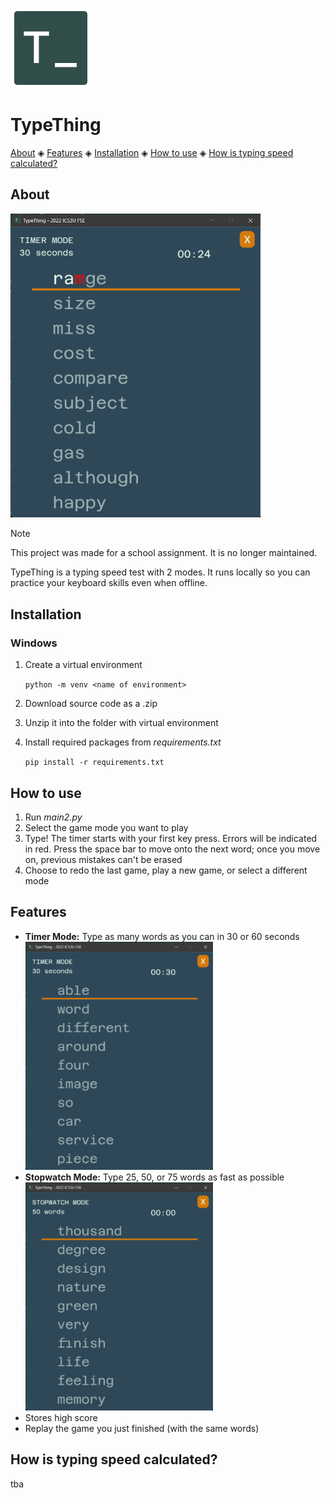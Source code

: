 ![logo](files/icon.png)

# TypeThing

[About](#about) ◈ [Features](#features) ◈ [Installation](#installation) ◈ [How to use](#how-to-use) ◈ [How is typing speed calculated?](#how-is-typing-speed-calculated)

## About

<img src="display/sample-error.png" alt="screenshot of typing game" width=400/>

> [!NOTE]  
> This project was made for a school assignment. It is no longer maintained.

TypeThing is a typing speed test with 2 modes. It runs locally so you can practice your keyboard skills even when offline.

## Installation

### Windows

1. Create a virtual environment

    `python -m venv <name of environment>`

2. Download source code as a .zip
3. Unzip it into the folder with virtual environment
4. Install required packages from *requirements.txt*

    `pip install -r requirements.txt`

## How to use

1. Run *main2.py*
2. Select the game mode you want to play
3. Type! The timer starts with your first key press. Errors will be indicated in red. Press the space bar to move onto the next word; once you move on, previous mistakes can't be erased
4. Choose to redo the last game, play a new game, or select a different mode

## Features

- **Timer Mode:** Type as many words as you can in 30 or 60 seconds
  <img src="display/sample-timer.png" alt="screenshot of timer mode" width=300/>
- **Stopwatch Mode:** Type 25, 50, or 75 words as fast as possible
  <img src="display/sample-stopwatch.png" alt="screenshot of stopwatch mode" width=300/>
- Stores high score
- Replay the game you just finished (with the same words)

## How is typing speed calculated?

tba